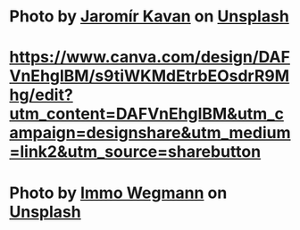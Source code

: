 
# Photo by <a href="https://unsplash.com/@jerrykavan?utm_source=unsplash&utm_medium=referral&utm_content=creditCopyText">Jaromír Kavan</a> on <a href="https://unsplash.com/photos/3FA80_d8rHo?utm_source=unsplash&utm_medium=referral&utm_content=creditCopyText">Unsplash</a>
# https://www.canva.com/design/DAFVnEhglBM/s9tiWKMdEtrbEOsdrR9Mhg/edit?utm_content=DAFVnEhglBM&utm_campaign=designshare&utm_medium=link2&utm_source=sharebutton
# Photo by <a href="https://unsplash.com/@macroman?utm_source=unsplash&utm_medium=referral&utm_content=creditCopyText">Immo Wegmann</a> on <a href="https://unsplash.com/photos/dbm5Ywq45s8?utm_source=unsplash&utm_medium=referral&utm_content=creditCopyText">Unsplash</a>
  
